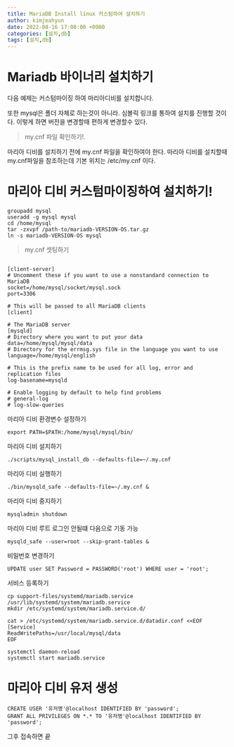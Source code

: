 ```yaml
---
title: MariaDB Install linux 커스텀하여 설치하기 
author: kimjeahyun
date: 2022-08-16 17:00:00 +0900
categories: [설치,db]
tags: [설치,db]
---
```


# Mariadb 바이너리 설치하기

다음 예제는 커스텀마이징 하여 마리아디비를 설치합니다.

또한 mysql은 폴더 자체로 하는것이 아니라. 심볼릭 링크를 통하여 설치를 
진행할 것이다. 이렇게 하면 버전을 변경할때 편하게 변경할수 있다.

>my.cnf 파일 확인하기!.

마리아 디비를 설치하기 전에 my.cnf 파일을 확인하여야 한다.
마리아 디비를 설치할때 my.cnf파일을 참조하는데 기본 위치는 /etc/my.cnf 이다.

# 마리아 디비 커스텀마이징하여 설치하기!

~~~
groupadd mysql
useradd -g mysql mysql
cd /home/mysql
tar -zxvpf /path-to/mariadb-VERSION-OS.tar.gz
ln -s mariadb-VERSION-OS mysql
~~~

> my.cnf 셋팅하기

~~~

[client-server]
# Uncomment these if you want to use a nonstandard connection to MariaDB
socket=/home/mysql/socket/mysql.sock
port=3306

# This will be passed to all MariaDB clients
[client]

# The MariaDB server
[mysqld]
# Directory where you want to put your data
data=/home/mysql/mysql/data
# Directory for the errmsg.sys file in the language you want to use
language=/home/mysql/english

# This is the prefix name to be used for all log, error and replication files
log-basename=mysqld

# Enable logging by default to help find problems
# general-log
# log-slow-queries

~~~

마리아 디비 환경변수 설정하기

~~~
export PATH=$PATH:/home/mysql/mysql/bin/
~~~

마리아 디비 설치하기

~~~
./scripts/mysql_install_db --defaults-file=~/.my.cnf
~~~

마리아 디비 실행하기

~~~
./bin/mysqld_safe --defaults-file=~/.my.cnf &
~~~

마리아 디비 중지하기

~~~
mysqladmin shutdown
~~~

마리아 디비 루트 로그인 안될떄 다음으로 기동 가능

~~~
mysqld_safe --user=root --skip-grant-tables &
~~~

비밀번호 변경하기

~~~
UPDATE user SET Password = PASSWORD('root') WHERE user = 'root';
~~~

서비스 등록하기

~~~
cp support-files/systemd/mariadb.service /usr/lib/systemd/system/mariadb.service
mkdir /etc/systemd/system/mariadb.service.d/

cat > /etc/systemd/system/mariadb.service.d/datadir.conf <<EOF
[Service]
ReadWritePaths=/usr/local/mysql/data
EOF

systemctl daemon-reload
systemctl start mariadb.service
~~~


# 마리아 디비 유저 생성

~~~
CREATE USER '유저명'@localhost IDENTIFIED BY 'password';
GRANT ALL PRIVILEGES ON *.* TO '유저명'@localhost IDENTIFIED BY 'password';
~~~

그후 접속하면 끝